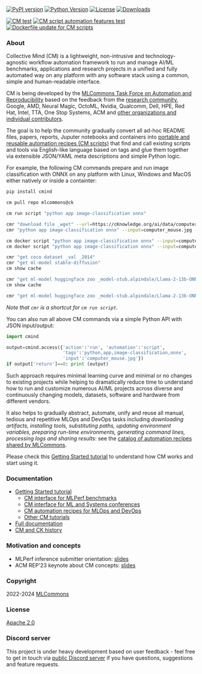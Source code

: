 [![PyPI version](https://badge.fury.io/py/cmind.svg)](https://pepy.tech/project/cmind)
[![Python Version](https://img.shields.io/badge/python-3+-blue.svg)](https://github.com/mlcommons/ck/tree/master/cm/cmind)
[![License](https://img.shields.io/badge/License-Apache%202.0-green)](LICENSE.md)
[![Downloads](https://static.pepy.tech/badge/cmind)](https://pepy.tech/project/cmind)

[![CM test](https://github.com/mlcommons/ck/actions/workflows/test-cm.yml/badge.svg)](https://github.com/mlcommons/ck/actions/workflows/test-cm.yml)
[![CM script automation features test](https://github.com/mlcommons/ck/actions/workflows/test-cm-script-features.yml/badge.svg)](https://github.com/mlcommons/ck/actions/workflows/test-cm-script-features.yml)
[![Dockerfile update for CM scripts](https://github.com/mlcommons/ck/actions/workflows/update-script-dockerfiles.yml/badge.svg)](https://github.com/mlcommons/ck/actions/workflows/update-script-dockerfiles.yml)

### About

Collective Mind (CM) is a lightweight, non-intrusive and technology-agnostic workflow automation framework 
to run and manage AI/ML benchmarks, applications and research projects in a unified and fully automated way
on any platform with any software stack using a common, simple and human-readable interface.

CM is being developed by the [MLCommons Task Force on Automation and Reproducibility](https://github.com/mlcommons/ck/blob/master/docs/taskforce.md)
based on the feedback from the [research community](https://www.youtube.com/watch?v=7zpeIVwICa4), Google, AMD, Neural Magic, OctoML, Nvidia, Qualcomm, Dell, HPE, Red Hat,
Intel, TTA, One Stop Systems, ACM and [other organizations and individual contributors](https://github.com/mlcommons/ck/blob/master/CONTRIBUTING.md).

The goal is to help the community gradually convert all ad-hoc README files, papers, reports, Juputer notebooks and containers 
into [portable and reusable automation recipes (CM scripts)](https://github.com/mlcommons/ck/blob/master/cm-mlops/script)
that find and call existing scripts and tools via English-like language based on tags 
and glue them together via extensible JSON/YAML meta descriptions and simple Python logic.

For example, the following CM commands prepare and run image classification 
with ONNX on any platform with Linux, Windows and MacOS either natively or inside a containter:

```bash
pip install cmind

cm pull repo mlcommons@ck

cm run script "python app image-classification onnx"

cmr "download file _wget" --url=https://cKnowledge.org/ai/data/computer_mouse.jpg --verify=no --env.CM_DOWNLOAD_CHECKSUM=45ae5c940233892c2f860efdf0b66e7e
cmr "python app image-classification onnx" --input=computer_mouse.jpg -j

cm docker script "python app image-classification onnx" --input=computer_mouse.jpg
cm docker script "python app image-classification onnx" --input=computer_mouse.jpg -j -docker_it

cmr "get coco dataset _val _2014"
cmr "get ml-model stable-diffusion"
cm show cache

cmr "get ml-model huggingface zoo _model-stub.alpindale/Llama-2-13b-ONNX" --model_filename=FP32/LlamaV2_13B_float32.onnx
cm show cache

cmr "get ml-model huggingface zoo _model-stub.alpindale/Llama-2-13b-ONNX" --model_filename=FP32/LlamaV2_13B_float32.onnx --skip_cache


```

*Note that `cmr` is a shortcut for `cm run script`.*

You can also run all above CM commands via a simple Python API with JSON input/output:
```python
import cmind

output=cmind.access({'action':'run', 'automation':'script',
                     'tags':'python,app,image-classification,onnx',
                     'input':'computer_mouse.jpg'})
if output['return']==0: print (output)
```

Such approach requires minimal learning curve and minimal or no changes to existing projects while helping 
to dramatically reduce time to understand how to run and customize numerous AI/ML projects 
across diverse and continuously changing models, datasets, software and hardware from different vendors.

It also helps to gradually abstract, automate, unify and reuse all manual, tedious and repetitive MLOps and DevOps tasks
including *downloading artifacts, installing tools, substituting paths, updating environment variables, preparing run-time
environments, generating command lines, processing logs and sharing results*: see the 
[catalog of automation recipes shared by MLCommons](docs/list_of_scripts.md).

Please check this [Getting Started tutorial](docs/getting-started.md) to understand
how CM works and start using it.

### Documentation

* [Getting Started tutorial](docs/getting-started.md)
  * [CM interface for MLPerf benchmarks](docs/mlperf)
  * [CM interface for ML and Systems conferences](docs/tutorials/common-interface-to-reproduce-research-projects.md)
  * [CM automation recipes for MLOps and DevOps](cm-mlops/script)
  * [Other CM tutorials](docs/tutorials)
* [Full documentation](docs/README.md)
* [CM and CK history](docs/history.md)

### Motivation and concepts

* MLPerf inference submitter orientation: [slides](https://doi.org/10.5281/zenodo.8144274) 
* ACM REP'23 keynote about CM concepts: [slides](https://doi.org/10.5281/zenodo.8105339)

### Copyright

2022-2024 [MLCommons](https://mlcommons.org)

### License

[Apache 2.0](LICENSE.md)

### Discord server

This project is under heavy development based on user feedback - 
feel free to get in touch via [public Discord server](https://discord.gg/JjWNWXKxwT) 
if you have questions, suggestions and feature requests.
